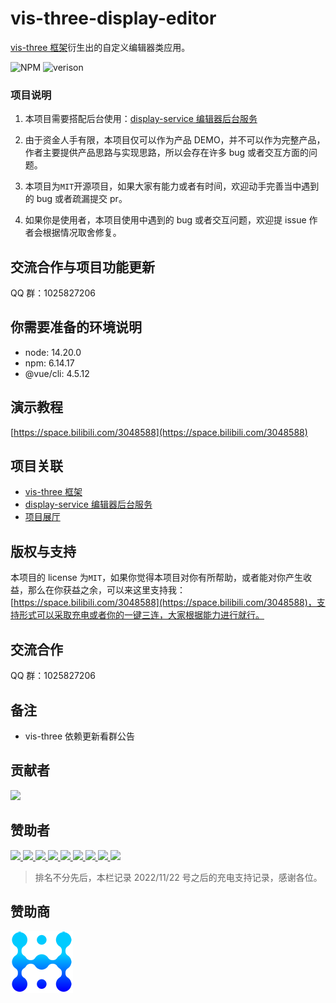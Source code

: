 # vis-three-display-editor

[vis-three 框架](https://github.com/Shiotsukikaedesari/vis-three)衍生出的自定义编辑器类应用。

<p>
  <img alt="NPM" src="https://img.shields.io/badge/license-MIT-blue">
  <img alt="verison" src="https://img.shields.io/badge/version-0.5.0-light">
</p>

### 项目说明

1. 本项目需要搭配后台使用：[display-service 编辑器后台服务](https://github.com/Shiotsukikaedesari/display-service)

2. 由于资金人手有限，本项目仅可以作为产品 DEMO，并不可以作为完整产品，作者主要提供产品思路与实现思路，所以会存在许多 bug 或者交互方面的问题。

3. 本项目为`MIT`开源项目，如果大家有能力或者有时间，欢迎动手完善当中遇到的 bug 或者疏漏提交 pr。

4. 如果你是使用者，本项目使用中遇到的 bug 或者交互问题，欢迎提 issue 作者会根据情况取舍修复。

## 交流合作与项目功能更新

QQ 群：1025827206

## 你需要准备的环境说明

- node: 14.20.0
- npm: 6.14.17
- @vue/cli: 4.5.12

## 演示教程

[https://space.bilibili.com/3048588](https://space.bilibili.com/3048588)

## 项目关联

- [vis-three 框架](https://github.com/Shiotsukikaedesari/vis-three)
- [display-service 编辑器后台服务](https://github.com/Shiotsukikaedesari/display-service)
- [项目展厅](https://github.com/Shiotsukikaedesari/vis-three-exhibition-hall)

## 版权与支持

本项目的 license 为`MIT`，如果你觉得本项目对你有所帮助，或者能对你产生收益，那么在你获益之余，可以来这里支持我：[https://space.bilibili.com/3048588](https://space.bilibili.com/3048588)，支持形式可以采取充电或者你的一键三连，大家根据能力进行就行。

## 交流合作

QQ 群：1025827206

## 备注

- vis-three 依赖更新看群公告

## 贡献者

<a href="https://github.com/Shiotsukikaedesari/three-vis-display-editor/graphs/contributors">
  <img src="https://contrib.rocks/image?repo=Shiotsukikaedesari/three-vis-display-editor" />
</a>

## 赞助者

<a href="https://space.bilibili.com/581519199">
  <img src="https://i0.hdslb.com/bfs/face/61b6e85db9f26e305283e32d5be7a43a0a3319b9.jpg@100w_100h_1c_1s.webp" />
</a>
<a href="https://space.bilibili.com/355100720">
  <img src="https://i0.hdslb.com/bfs/face/member/noface.jpg@100w_100h_1c_1s.webp" />
</a>
<a href="https://space.bilibili.com/9056896">
  <img src="https://i1.hdslb.com/bfs/face/1e250d4d02d7bca230cbcde99be3f4a5dbb9b3ee.jpg@100w_100h_1c_1s.webp" />
</a>
<a href="https://space.bilibili.com/138522983">
  <img src="https://i2.hdslb.com/bfs/face/8e92bcd280d12de7025a023548fc1636753dcb6e.jpg@100w_100h_1c_1s.webp" />
</a>
<a href="https://space.bilibili.com/318870619">
  <img src="https://i1.hdslb.com/bfs/face/5820ce47b61cc7f1ea4e383139b9030a98d81dc6.jpg@100w_100h_1c_1s.webp" />
</a>
<a href="https://space.bilibili.com/13654749">
  <img src="https://i1.hdslb.com/bfs/face/124dc5322efe5644366622c25e3a02f2c07ea499.jpg@100w_100h_1c_1s.webp" />
</a>
<a href="https://space.bilibili.com/7311750">
  <img src="https://i0.hdslb.com/bfs/face/94ad232ecb3b09b4c39ccad1fe5d1d7c613035e8.jpg@100w_100h_1c_1s.webp" />
</a>
<a href="https://space.bilibili.com/281443965/">
  <img src="https://i0.hdslb.com/bfs/face/member/noface.jpg@100w_100h_1c_1s.webp" />
</a>
<a href="https://space.bilibili.com/17754951/">
  <img src="https://i0.hdslb.com/bfs/face/17b0b31276688459ca282b9715fd9e14a1106dc5.jpg@100w_100h_1c_1s.webp" />
</a>

> 排名不分先后，本栏记录 2022/11/22 号之后的充电支持记录，感谢各位。

## 赞助商

<a href="https://www.fanvfx.com.cn/#/">
  <img src="/readme/sponser/huanjie.png" />
</a>
